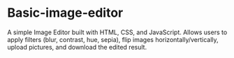 # Basic-image-editor
A simple Image Editor built with HTML, CSS, and JavaScript. Allows users to apply filters (blur, contrast, hue, sepia), flip images horizontally/vertically, upload pictures, and download the edited result.
